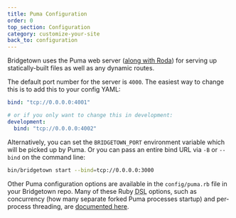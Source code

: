 ```yaml
---
title: Puma Configuration
order: 0
top_section: Configuration
category: customize-your-site
back_to: configuration
---
```


Bridgetown uses the Puma web server ([along with Roda](/docs/routes)) for serving up statically-built files as well as any dynamic routes.

The default port number for the server is `4000`. The easiest way to change this is to add this to your config YAML:

```yaml
bind: "tcp://0.0.0.0:4001"

# or if you only want to change this in development:
development:
  bind: "tcp://0.0.0.0:4002"
```

Alternatively, you can set the `BRIDGETOWN_PORT` environment variable which will be picked up by Puma. Or you can pass an entire bind URL via `-B` or `--bind` on the command line:

```sh
bin/bridgetown start --bind=tcp://0.0.0.0:3000
```

Other Puma configuration options are available in the `config/puma.rb` file in your Bridgetown repo. Many of these Ruby <abbr title="Domain-Specific Language">DSL</abbr> options, such as concurrency (how many separate forked Puma processes startup) and per-process threading, are [documented here](https://puma.io/puma/Puma/DSL.html).
